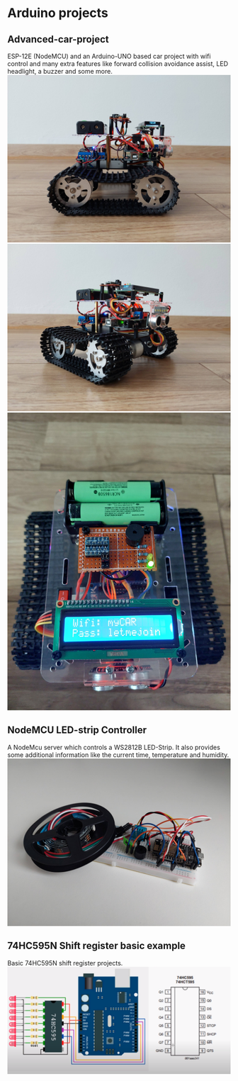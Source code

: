 # Arduino projects

## Advanced-car-project
ESP-12E (NodeMCU) and an Arduino-UNO based car project with wifi control and many extra features like forward collision avoidance assist, LED headlight, a buzzer and some more.
![plot](./advanced-car-project/car_1.jpg)
![plot](./advanced-car-project/car_2.jpg)
![plot](./advanced-car-project/car_3.jpg)

## NodeMCU LED-strip Controller
A NodeMcu server which controls a WS2812B LED-Strip. It also provides some additional information like the current time, temperature and humidity.
![plot](./nodemcu-ledstrip-controller/ledstrip-controller.jpg)

## 74HC595N Shift register basic example
Basic 74HC595N shift register projects.
![plot](./74HC595N-shift-register/shematic.PNG)
